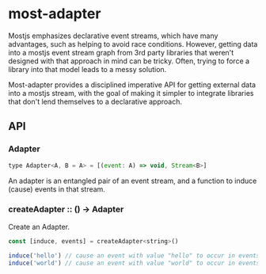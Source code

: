 # most-adapter

Mostjs emphasizes declarative event streams, which have many advantages, such as helping to avoid race conditions.  However, getting data into a mostjs event stream graph from 3rd party libraries that weren't designed with that approach in mind can be tricky.  Often, trying to force a library into that model leads to a messy solution.

Most-adapter provides a disciplined imperative API for getting external data into a mostjs stream, with the goal of making it simpler to integrate libraries that don't lend themselves to a declarative approach.

## API

### Adapter

```js
type Adapter<A, B = A> = [(event: A) => void, Stream<B>]
```

An adapter is an entangled pair of an event stream, and a function to induce
(cause) events in that stream.

### createAdapter :: () &rarr; Adapter<A>

Create an Adapter.

```js
const [induce, events] = createAdapter<string>()

induce('hello') // cause an event with value "hello" to occur in events
induce('world') // cause an event with value "world" to occur in events
```

